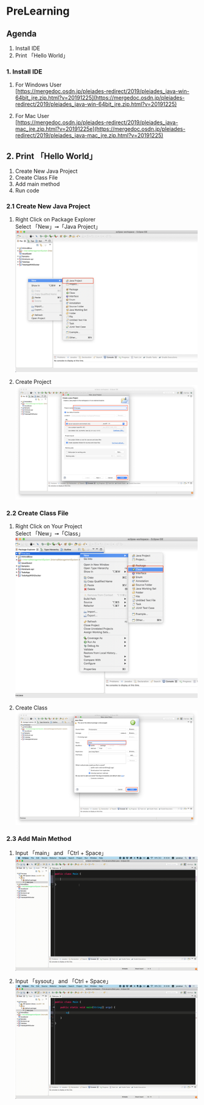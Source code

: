 # PreLearning

## Agenda
  1. Install IDE
  2. Print 「Hello World」

### 1. Install IDE

1. For Windows User  
  [https://mergedoc.osdn.jp/pleiades-redirect/2019/pleiades_java-win-64bit_jre.zip.html?v=20191225](https://mergedoc.osdn.jp/pleiades-redirect/2019/pleiades_java-win-64bit_jre.zip.html?v=20191225)

2. For Mac User  
  [https://mergedoc.osdn.jp/pleiades-redirect/2019/pleiades_java-mac_jre.zip.html?v=20191225e](https://mergedoc.osdn.jp/pleiades-redirect/2019/pleiades_java-mac_jre.zip.html?v=20191225)

## 2. Print 「Hello World」

  1. Create New Java Project
  2. Create Class File
  3. Add main method
  4. Run code

### 2.1 Create New Java Project
  1. Right Click on Package Explorer  
    Select 「New」➞「Java Project」
      <img src="./images/01.png">

  2. Create Project
    <img src="./images/02.png">

### 2.2 Create Class File
  1. Right Click on Your Project  
    Select 「New」➞「Class」
      <img src="./images/03.png">

  2. Create Class
    <img src="./images/04.png">

### 2.3 Add Main Method
  1. Input 「main」 and 「Ctrl + Space」
    <img src="./images/05.gif">

  2. Input 「sysout」 and 「Ctrl + Space」
    <img src="./images/06.gif">